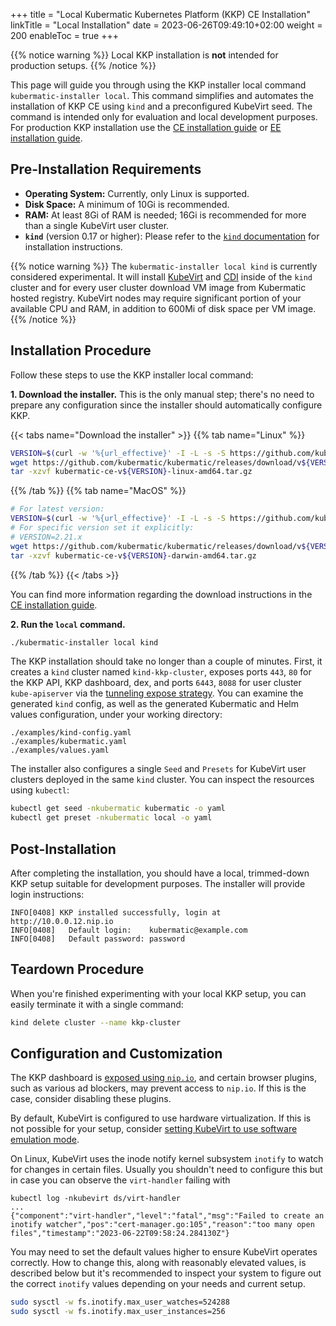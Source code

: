 +++
title = "Local Kubermatic Kubernetes Platform (KKP) CE Installation"
linkTitle = "Local Installation"
date = 2023-06-26T09:49:10+02:00
weight = 200
enableToc = true
+++

{{% notice warning %}}
Local KKP installation is **not** intended for production setups.
{{% /notice %}}

This page will guide you through using the KKP installer local command `kubermatic-installer local`. This command simplifies and automates the installation of KKP CE using `kind` and a preconfigured KubeVirt seed. The command is intended only for evaluation and local development purposes. For production KKP installation use the [CE installation guide](../install-kkp-ce) or [EE installation guide](../install-kkp-ee).

## Pre-Installation Requirements

- **Operating System:** Currently, only Linux is supported.
- **Disk Space:** A minimum of 10Gi is recommended.
- **RAM:** At least 8Gi of RAM is needed; 16Gi is recommended for more than a single KubeVirt user cluster.
- **`kind`** (version 0.17 or higher): Please refer to the [`kind` documentation](https://kind.sigs.k8s.io/docs/user/quick-start/) for installation instructions.

{{% notice warning %}}
The `kubermatic-installer local kind` is currently considered experimental. It will install [KubeVirt](https://kubevirt.io/quickstart_kind/) and [CDI](https://kubevirt.io/labs/kubernetes/lab2.html) inside of the `kind` cluster and for every user cluster download VM image from Kubermatic hosted registry. KubeVirt nodes may require significant portion of your available CPU and RAM, in addition to 600Mi of disk space per VM image.
{{% /notice %}}

## Installation Procedure

Follow these steps to use the KKP installer local command:

**1. Download the installer.** This is the only manual step; there's no need to prepare any configuration since the installer should automatically configure KKP.

{{< tabs name="Download the installer" >}}
{{% tab name="Linux" %}}
```bash
VERSION=$(curl -w '%{url_effective}' -I -L -s -S https://github.com/kubermatic/kubermatic/releases/latest -o /dev/null | sed -e 's|.*/v||')
wget https://github.com/kubermatic/kubermatic/releases/download/v${VERSION}/kubermatic-ce-v${VERSION}-linux-amd64.tar.gz
tar -xzvf kubermatic-ce-v${VERSION}-linux-amd64.tar.gz
```
{{% /tab %}}
{{% tab name="MacOS" %}}
```bash
# For latest version:
VERSION=$(curl -w '%{url_effective}' -I -L -s -S https://github.com/kubermatic/kubermatic/releases/latest -o /dev/null | sed -e 's|.*/v||')
# For specific version set it explicitly:
# VERSION=2.21.x
wget https://github.com/kubermatic/kubermatic/releases/download/v${VERSION}/kubermatic-ce-v${VERSION}-darwin-amd64.tar.gz
tar -xzvf kubermatic-ce-v${VERSION}-darwin-amd64.tar.gz
```
{{% /tab %}}
{{< /tabs >}}

You can find more information regarding the download instructions in the [CE installation guide](../install-kkp-ce/#download-the-installer).

**2. Run the `local` command.**

```bash
./kubermatic-installer local kind
```

The KKP installation should take no longer than a couple of minutes.
First, it creates a `kind` cluster named `kind-kkp-cluster`, exposes ports `443`, `80` for the KKP API, KKP dashboard, dex, and ports `6443`, `8088` for user cluster `kube-apiserver` via the [tunneling expose strategy](../../tutorials-howtos/networking/expose-strategies/#tunneling). You can examine the generated `kind` config, as well as the generated Kubermatic and Helm values configuration, under your working directory:

```none
./examples/kind-config.yaml
./examples/kubermatic.yaml
./examples/values.yaml
```

The installer also configures a single `Seed` and `Presets` for KubeVirt user clusters deployed in the same `kind` cluster. You can inspect the resources using `kubectl`:

```bash
kubectl get seed -nkubermatic kubermatic -o yaml 
kubectl get preset -nkubermatic local -o yaml
```

## Post-Installation

After completing the installation, you should have a local, trimmed-down KKP setup suitable for development purposes. The installer will provide login instructions:

```none
INFO[0408] KKP installed successfully, login at http://10.0.0.12.nip.io
INFO[0408]   Default login:    kubermatic@example.com
INFO[0408]   Default password: password
```

## Teardown Procedure

When you're finished experimenting with your local KKP setup, you can easily terminate it with a single command:

```bash
kind delete cluster --name kkp-cluster
```

## Configuration and Customization

The KKP dashboard is [exposed using `nip.io`](https://nip.io/), and certain browser plugins, such as various ad blockers, may prevent access to `nip.io`. If this is the case, consider disabling these plugins.

By default, KubeVirt is configured to use hardware virtualization. If this is not possible for your setup, consider [setting KubeVirt to use software emulation mode](https://github.com/kubevirt/kubevirt/blob/v1.0.0-rc.0/docs/software-emulation.md).

On Linux, KubeVirt uses the inode notify kernel subsystem `inotify` to watch for changes in certain files. Usually you shouldn't need to configure this but in case you can observe the `virt-handler` failing with
```
kubectl log -nkubevirt ds/virt-handler
...
{"component":"virt-handler","level":"fatal","msg":"Failed to create an inotify watcher","pos":"cert-manager.go:105","reason":"too many open files","timestamp":"2023-06-22T09:58:24.284130Z"}
```
You may need to set the default values higher to ensure KubeVirt operates correctly. How to change this, along with reasonably elevated values, is described below but it's recommended to inspect your system to figure out the correct `inotify` values depending on your needs and current setup.
```bash
sudo sysctl -w fs.inotify.max_user_watches=524288
sudo sysctl -w fs.inotify.max_user_instances=256
```
